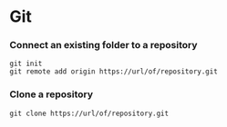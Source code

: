 # Git

### Connect an existing folder to a repository 

```
git init
git remote add origin https://url/of/repository.git
```

### Clone a repository

```
git clone https://url/of/repository.git
```

